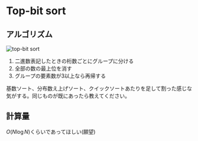 # Top-bit sort
## アルゴリズム
![top-bit sort](https://user-images.githubusercontent.com/68174393/130323664-4cd97708-b911-432b-90c6-bf7ed7c94f29.png)

1. 二進数表記したときの桁数ごとにグループに分ける
2. 全部の数の最上位を消す
3. グループの要素数が3以上なら再帰する

基数ソート、分布数え上げソート、クイックソートあたりを足して割った感じな気がする。同じものが既にあったら教えてください。

## 計算量
$O(N\log N)$くらいであってほしい(願望)

